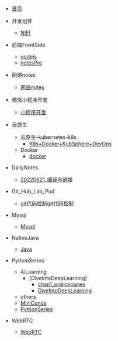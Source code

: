 <!-- docs/_sidebar.md -->
* [首页](/)
* 开发组件
  * [NIFI](/开发组件/NIFI.md)
* 前端FrontSide
  * [nodejs](/前端FrontSide/nodejs.md)
  * [notesPre](/前端FrontSide/notesPre.md)
* 网络notes
  * [网络notes](/网络notes/网络notes.md)

* 微信小程序开发
    * [小程序开发](/微信小程序开发/小程序开发.md)

* 云原生
  * 云原生-kubernetes-k8s
    * [K8s+Docker+KubSphere+DevOps](/云原生/云原生-kubernetes-k8s/K8s+Docker+KubSphere+DevOps.md)
  * Docker
    * [docker](/云原生/Docker/docker.md)

* DailyNotes
  * [20220621_编译与链接](/DailyNotes/202206/20220621_编译与链接.md)

* Git_Hub_Lab_Pod
  * [git代码控制git代码控制](/Git_Hub_Lab_Pod/git代码控制.md)

* Mysql
  * [Mysql](/Mysql/SQL(Mysql).md)

* NativeJava
  * [Java](/NativeJava/NativeJava.md)


* PythonSeries
  * AiLearning
    * [DiveIntoDeepLearning]
      * [chap1_preliminaries](/PythonSeries/AiLearning/DiveIntoDeepLearning/chap1_preliminaries.md)
      * [DiveIntoDeepLearning](/PythonSeries/AiLearning/DiveIntoDeepLearning/DiveIntoDeepLearning.md)
  * others
  * [MiniConda](/PythonSeries/MiniConda.md)
  * [PythonSeries](/PythonSeries/PythonSeries.md)

* WebRTC
  * [WebRTC](/WebRTC/WebRTC.md)
